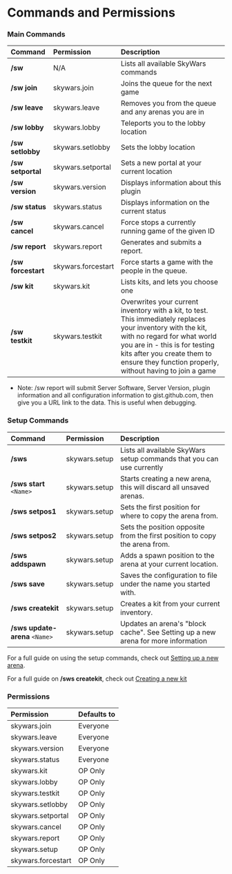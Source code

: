 Commands and Permissions
========================

### Main Commands
| Command               | Permission         | Description                                          |
| :-------------------- | :----------------  | :--------------------------------------------------- |
| **/sw**               | N/A                | Lists all available SkyWars commands                 |
| **/sw** **join**      | skywars.join       | Joins the queue for the next game                    |
| **/sw** **leave**     | skywars.leave      | Removes you from the queue and any arenas you are in |
| **/sw** **lobby**     | skywars.lobby      | Teleports you to the lobby location                  |
| **/sw** **setlobby**  | skywars.setlobby   | Sets the lobby location                              |
| **/sw** **setportal** | skywars.setportal  | Sets a new portal at your current location           |
| **/sw** **version**   | skywars.version    | Displays information about this plugin               |
| **/sw** **status**    | skywars.status     | Displays information on the current status           |
| **/sw** **cancel**    | skywars.cancel     | Force stops a currently running game of the given ID |
| **/sw** **report**    | skywars.report     | Generates and submits a report.                      |
| **/sw** **forcestart**| skywars.forcestart | Force starts a game with the people in the queue.    |
| **/sw** **kit**       | skywars.kit        | Lists kits, and lets you choose one                  |
| **/sw** **testkit**   | skywars.testkit    | Overwrites your current inventory with a kit, to test. This immediately replaces your inventory with the kit, with no regard for what world you are in - this is for testing kits after you create them to ensure they function properly, without having to join a game |

* Note: /sw report will submit Server Software, Server Version, plugin information and all configuration information to gist.github.com, then give you a URL link to the data. This is useful when debugging.

### Setup Commands
| Command               | Permission         | Description                                          |
| :-------------------- | :----------------  | :--------------------------------------------------- |
| **/sws**              | skywars.setup      | Lists all available SkyWars setup commands that you can use currently |
| **/sws** **start** `<Name>`   | skywars.setup      | Starts creating a new arena, this will discard all unsaved arenas. |
| **/sws** **setpos1**  | skywars.setup      | Sets the first position for where to copy the arena from. |
| **/sws** **setpos2**  | skywars.setup      | Sets the position opposite from the first position to copy the arena from. |
| **/sws** **addspawn** | skywars.setup      | Adds a spawn position to the arena at your current location. |
| **/sws** **save**     | skywars.setup      | Saves the configuration to file under the name you started with. |
| **/sws** **createkit**    | skywars.setup  | Creates a kit from your current inventory. |
| **/sws** **update-arena** `<Name>` | skywars.setup | Updates an arena's "block cache". See Setting up a new arena for more information |

For a full guide on using the setup commands, check out [Setting up a new arena](https://dabo.guru/projects/skywars/creating-an-arena).

For a full guide on **/sws createkit**, check out [Creating a new kit](https://dabo.guru/projects/skywars/creating-a-new-kit)


### Permissions
| Permission        | Defaults to       |
| :---------------- | :---------------- |
| skywars.join      | Everyone          |
| skywars.leave     | Everyone          |
| skywars.version   | Everyone          |
| skywars.status    | Everyone          |
| skywars.kit       | OP Only           |
| skywars.lobby     | OP Only           |
| skywars.testkit   | OP Only           |
| skywars.setlobby  | OP Only           |
| skywars.setportal | OP Only           |
| skywars.cancel    | OP Only           |
| skywars.report    | OP Only           |
| skywars.setup     | OP Only           |
| skywars.forcestart| OP Only           |
